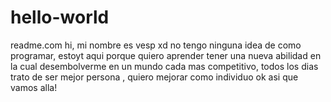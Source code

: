 # hello-world
readme.com
hi, mi nombre es vesp xd no tengo ninguna idea de como programar, estoyt aqui  porque quiero aprender tener una nueva abilidad en la cual desembolverme en un mundo cada mas competitivo, todos los dias trato de ser mejor persona , quiero mejorar  como individuo ok asi que vamos alla!
